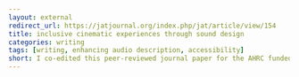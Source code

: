 ```yaml
---
layout: external
redirect_url: https://jatjournal.org/index.php/jat/article/view/154
title: inclusive cinematic experiences through sound design
categories: writing
tags: [writing, enhancing audio description, accessibility]
short: I co-edited this peer-reviewed journal paper for the AHRC funded Enhancing Audio Description project.  
---
```

